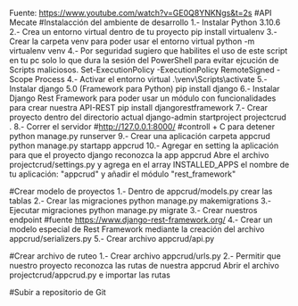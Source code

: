 Fuente: https://www.youtube.com/watch?v=GE0Q8YNKNgs&t=2s
#API Mecate
#Instalacción del ambiente de desarrollo
1.- Instalar Python 3.10.6
2.- Crea un entorno virtual dentro de tu proyecto
    pip install virtualenv
3.- Crear la carpeta venv para poder usar el entorno virtual
    python -m virtualenv venv
4.- Por seguridad sugiero que habilites el uso de este script en tu pc solo lo que dura la sesión del PowerShell para evitar ejcución de Scripts maliciosos.
    Set-ExecutionPolicy -ExecutionPolicy RemoteSigned -Scope Process
4.- Activar el entorno virtual
    .\venv\Scripts\activate
5.- Instalar django 5.0 (Framework para Python)
    pip install django 
6.- Instalar Django Rest Framework para poder usar un módulo con funcionalidades para crear nuestra API-REST
    pip install djangorestframework
7.- Crear proyecto dentro del directorio actual
    django-admin startproject projectcrud .
8.- Correr el servidor #http://127.0.0.1:8000/ #controll + C para detener
    python manage.py runserver
9.- Crear una aplicación carpeta appcrud
    python manage.py startapp appcrud
10.- Agregar en setting la aplicación para que el proyecto django reconozca la app appcrud
    Abre el archivo projectcrud/settings.py y agrega en el array INSTALLED_APPS el nombre de tu aplicación: "appcrud" y añadir el módulo "rest_framework"

#Crear modelo de proyectos
1.- Dentro de appcrud/models.py crear las tablas
2.- Crear las migraciones 
    python manage.py makemigrations
3.- Ejecutar migraciones
    python manage.py migrate
3.- Crear nuestros endpoint #fuente https://www.django-rest-framework.org/
4.- Crear un modelo especial de Rest Framework mediante la creación del archivo appcrud/serializers.py
5.- Crear archivo appcrud/api.py

#Crear archivo de ruteo
1.- Crear archivo appcrud/urls.py 
2.- Permitir que nuestro proyecto reconozca las rutas de nuestra appcrud
	Abrir el archivo projectcrud/appcrud.py e importar las rutas

#Subir a repositorio de Git
